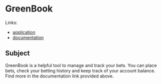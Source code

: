 # GreenBook

Links:

* [application](http://jjniitty.users.cs.helsinki.fi/GreenBook/)
* [documentation](https://github.com/ZuuHou/Tsoha-Bootstrap/blob/master/doc/documentation.pdf)

## Subject

GreenBook is a helpful tool to manage and track your bets. You can place bets, check your betting history and keep track of your account balance. Find more in the documentation link provided above.


